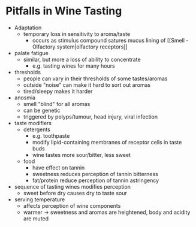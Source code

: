 # Pitfalls in Wine Tasting
- Adaptation
	- temporary loss in sensitivity to aroma/taste
		- occurs as stimulus compound satures mucus lining of [[Smell - Olfactory system|olfactory receptors]]
- palate fatigue
	- similar, but more a loss of ability to concentrate
		- e.g. tasting wines for many hours
- thresholds
	- people can vary in their thresholds of some tastes/aromas
	- outside "noise" can make it hard to sort out aromas
	- tired/sleepy makes it harder
- anosmia
	- smell "blind" for all aromas
	- can be genetic
	- triggered by polyps/tumour, head injury, viral infection
- taste modifiers
	- detergents
		- e.g. toothpaste
		- modify lipid-containing membranes of receptor cells in taste buds
		- wine tastes more sour/bitter, less sweet
	- food
		- have effect on tannin
		- sweetness reduces perception of tannin bitterness
		- fat/protein reduce perception of tannin astringency
- sequence of tasting wines modifies perception
	- sweet before dry causes dry to taste sour
- serving temperature
	- affects perception of wine components
	- warmer -> sweetness and aromas are heightened, body and acidity are muted